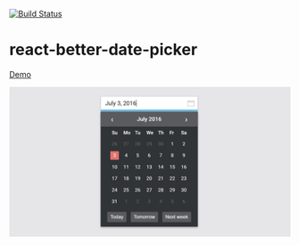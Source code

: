 [![Build Status](https://travis-ci.org/kuzzmi/react-better-date-picker.svg?branch=master)](https://travis-ci.org/kuzzmi/react-better-date-picker)

# react-better-date-picker

[Demo](http://demo.kuzzmi.com/react-better-date-picker/demo/)

![](https://raw.githubusercontent.com/kuzzmi/react-better-date-picker/master/demo/screenshot.jpg)
